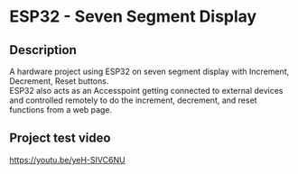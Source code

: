 # ESP32 - Seven Segment Display
## Description
A hardware project using ESP32 on seven segment display with Increment, Decrement, Reset buttons.  
ESP32 also acts as an Accesspoint getting connected to external devices and controlled remotely to do the increment, decrement, and reset functions from a web page.
## Project test video
https://youtu.be/yeH-SIVC6NU
